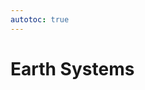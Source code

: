```yaml
---
autotoc: true
---
```


<slot name="/events/gcc2024/header" />
<div class="text-center">

# Earth Systems

</div>
